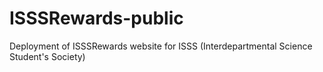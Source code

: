 # ISSSRewards-public
Deployment of ISSSRewards website for ISSS (Interdepartmental Science Student's Society)
